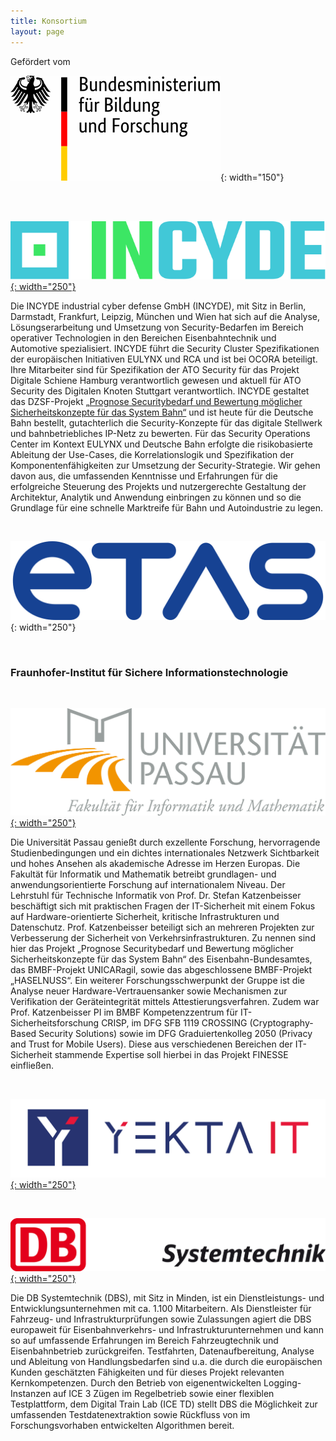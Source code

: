 ```yaml
---
title: Konsortium
layout: page
---
```


Gefördert vom

![Bundesministerium für Bildung und Forschung](assets/images/logos/BMBF.svg){: width="150"}

<br>
<br>

[![INCYDE Logo](assets/images/logos/INCYDE.svg){: width="250"}](https://incyde.com)

Die INCYDE industrial cyber defense GmbH (INCYDE), mit Sitz in Berlin, Darmstadt, Frankfurt, Leipzig, München und Wien hat sich auf die Analyse, Lösungserarbeitung und Umsetzung von Security-Bedarfen im Bereich operativer Technologien in den Bereichen Eisenbahntechnik und Automotive spezialisiert.
INCYDE führt die Security Cluster Spezifikationen der europäischen Initiativen EULYNX und RCA und ist bei OCORA beteiligt.
Ihre Mitarbeiter sind für Spezifikation der ATO Security für das Projekt Digitale Schiene Hamburg verantwortlich gewesen und aktuell für ATO Security des Digitalen Knoten Stuttgart verantwortlich.
INCYDE gestaltet das DZSF-Projekt [„Prognose Securitybedarf und Bewertung möglicher Sicherheitskonzepte für das System Bahn“](https://www.dzsf.bund.de/SharedDocs/Standardartikel/DZSF/Projekte/Projekt_49_Securitybedarf.html) und ist heute für die Deutsche Bahn bestellt, gutachterlich die Security-Konzepte für das digitale Stellwerk und bahnbetriebliches IP-Netz zu bewerten.
Für das Security Operations Center im Kontext EULYNX und Deutsche Bahn erfolgte die risikobasierte Ableitung der Use-Cases, die Korrelationslogik und Spezifikation der Komponentenfähigkeiten zur Umsetzung der Security-Strategie.
Wir gehen davon aus, die umfassenden Kenntnisse und Erfahrungen für die erfolgreiche Steuerung des Projekts und nutzergerechte Gestaltung der Architektur, Analytik und Anwendung einbringen zu können und so die Grundlage für eine schnelle Marktreife für Bahn und Autoindustrie zu legen.

<br>

![ETAS Logo](assets/images/logos/ETAS.svg){: width="250"}

<br>

### Fraunhofer-Institut für Sichere Informationstechnologie

<br>

[![Uni Passau Logo](assets/images/logos/Uni_Passau.png){: width="250"}](https://www.fim.uni-passau.de/technische-informatik/)

Die Universität Passau genießt durch exzellente Forschung, hervorragende Studienbedingungen und ein dichtes internationales Netzwerk Sichtbarkeit und hohes Ansehen als akademische Adresse im Herzen Europas. 
Die Fakultät für Informatik und Mathematik betreibt grundlagen- und anwendungsorientierte Forschung auf internationalem Niveau. 
Der Lehrstuhl für Technische Informatik von Prof. Dr. Stefan Katzenbeisser beschäftigt sich mit praktischen Fragen der IT-Sicherheit mit einem Fokus auf Hardware-orientierte Sicherheit, kritische Infrastrukturen und Datenschutz. 
Prof. Katzenbeisser beteiligt sich an mehreren Projekten zur Verbesserung der Sicherheit von Verkehrsinfrastrukturen. 
Zu nennen sind hier das Projekt „Prognose Securitybedarf und Bewertung möglicher Sicherheitskonzepte für das System Bahn“ des Eisenbahn-Bundesamtes, das BMBF-Projekt UNICARagil, sowie das abgeschlossene BMBF-Projekt „HASELNUSS“. 
Ein weiterer Forschungsschwerpunkt der Gruppe ist die Analyse neuer Hardware-Vertrauensanker sowie Mechanismen zur Verifikation der Geräteintegrität mittels Attestierungsverfahren. 
Zudem war Prof. Katzenbeisser PI im BMBF Kompetenzzentrum für IT-Sicherheitsforschung CRISP, im DFG SFB 1119 CROSSING (Cryptography-Based Security Solutions) sowie im DFG Graduiertenkolleg 2050 (Privacy and Trust for Mobile Users). 
Diese aus verschiedenen Bereichen der IT-Sicherheit stammende Expertise soll hierbei in das Projekt FINESSE einfließen. 


<br>

[![Yekta IT Logo](assets/images/logos/YEKTA_IT.png){: width="250"}](https://yekta-it.de/)

<br>

[![DB Systemtechnik Logo](assets/images/logos/DB_Systemtechnik.jpg){: width="250"}](http://www.db-systemtechnik.de/)

Die DB Systemtechnik (DBS), mit Sitz in Minden, ist ein Dienstleistungs- und Entwicklungsunternehmen mit ca. 1.100 Mitarbeitern.
Als Dienstleister für Fahrzeug- und Infrastrukturprüfungen sowie Zulassungen agiert die DBS europaweit für Eisenbahnverkehrs- und Infrastrukturunternehmen und kann so auf umfassende Erfahrungen im Bereich Fahrzeugtechnik und Eisenbahnbetrieb zurückgreifen.
Testfahrten, Datenaufbereitung, Analyse und Ableitung von Handlungsbedarfen sind u.a. die durch die europäischen Kunden geschätzten Fähigkeiten und für dieses Projekt relevanten Kernkompetenzen.
Durch den Betrieb von eigenentwickelten Logging-Instanzen auf ICE 3 Zügen im Regelbetrieb sowie einer flexiblen Testplattform, dem Digital Train Lab (ICE TD) stellt DBS die Möglichkeit zur umfassenden Testdatenextraktion sowie Rückfluss von im Forschungsvorhaben entwickelten Algorithmen bereit.
